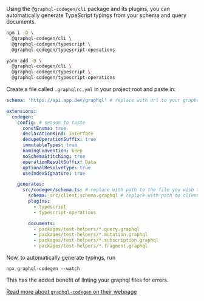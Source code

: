 <meta name="description" content="How to use Apollo Elements and GraphQL Code Generator to improve the experience of developing with GraphQL and web components"/>

Using the `@graphql-codegen/cli` package and its plugins, you can automatically generate TypeScript typings from your schema and query documents.

```bash
npm i -D \
  @graphql-codegen/cli \
  @graphql-codegen/typescript \
  @graphql-codegen/typescript-operations
```

```bash
yarn add -D \
  @graphql-codegen/cli \
  @graphql-codegen/typescript \
  @graphql-codegen/typescript-operations
```

Create a file called `.graphqlrc.yml` in your project root and paste in:
```yml
schema: 'https://api.app.dev/graphql' # replace with url to your graphql server

extensions:
  codegen:
    config: # season to taste
      constEnums: true
      declarationKind: interface
      dedupeOperationSuffix: true
      immutableTypes: true
      namingConvention: keep
      noSchemaStitching: true
      operationResultSuffix: Data
      optionalResolveType: true
      useIndexSignature: true

    generates:
      src/codegen/schema.ts: # replace with path to the file you wish to generate
        schema: src/client.schema.graphql # replace with path to client-side schema
        plugins:
          - typescript
          - typescript-operations

        documents:
          - packages/test-helpers/*.query.graphql
          - packages/test-helpers/*.mutation.graphql
          - packages/test-helpers/*.subscription.graphql
          - packages/test-helpers/*.fragment.graphql

```

Now, to automatically generate typings, run

```
npx graphql-codegen --watch
```

This has the added benefit of linting your graphql files for errors.

[Read more about `graphql-codegen` on their webpage](https://graphql-code-generator.com/)